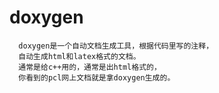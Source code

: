 # doxygen
      doxygen是一个自动文档生成工具，根据代码里写的注释，
      自动生成html和latex格式的文档。
      通常是给c++用的，通常是出html格式的，
      你看到的pcl网上文档就是拿doxygen生成的。
      
      
      
